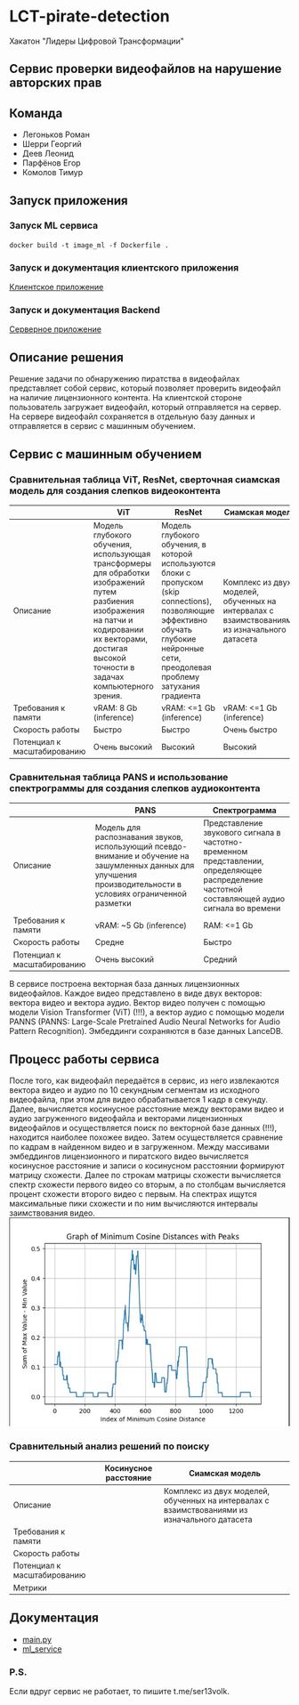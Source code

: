 # LCT-pirate-detection
Хакатон "Лидеры Цифровой Трансформации" 
## Сервис проверки видеофайлов на нарушение авторских прав
## Команда
- Легоньков Роман
- Шерри Георгий 
- Деев Леонид
- Парфёнов Егор
- Комолов Тимур
## Запуск приложения
### Запуск ML сервиса
```
docker build -t image_ml -f Dockerfile .
```
### Запуск и документация клиентского приложения
[Клиентское приложение](rutube/README.md)
### Запуск и документация Backend
[Серверное приложение](lct-backend/README.md)
## Описание решения
Решение задачи по обнаружению пиратства в видеофайлах представляет собой сервис, который позволяет проверить видеофайл
на наличие лицензионного контента. На клиентской стороне пользователь загружает видеофайл, который отправляется на сервер.
На сервере видеофайл сохраняется в отдельную базу данных и отправляется в сервис с машинным обучением.

## Сервис с машинным обучением

### Сравнительная таблица ViT, ResNet, сверточная сиамская модель для создания слепков видеоконтента
|   | ViT  | ResNet | Сиамская модель |
| ------------ | ------------ | ------------ | ------------ |
| Описание   | Модель глубокого обучения, использующая трансформеры для обработки изображений путем разбиения изображения на патчи и кодировании их векторами, достигая высокой точности в задачах компьютерного зрения.  | Модель глубокого обучения, в которой используются блоки с пропуском (skip connections), позволяющие эффективно обучать глубокие нейронные сети, преодолевая проблему затухания градиента | Комплекс из двух моделей, обученных на интервалах с взаимствованиями из изначального датасета |
| Требования к памяти  | vRAM: 8 Gb (inference) | vRAM: <=1 Gb (inference) | vRAM: <=1 Gb (inference) |
| Скорость работы  | Быстро | Быстро | Очень быстро |
| Потенциал к масштабированию  | Очень высокий | Высокий | Высокий |

### Сравнительная таблица PANS и использование спектрограммы для создания слепков аудиоконтента
|   | PANS | Спектрограмма |
| ------------ | ------------ | ------------ |
| Описание   | Модель для распознавания звуков, использующий псевдо-внимание и обучение на зашумленных данных для улучшения производительности в условиях ограниченной разметки  | Представление звукового сигнала в частотно-временном представлении, определяющее распределение частотной составляющей аудио сигнала во времени |
| Требования к памяти  | vRAM: ~5 Gb (inference) | RAM: <=1 Gb |
| Скорость работы  | Средне | Быстро |
| Потенциал к масштабированию  | Очень высокий | Средний |

В сервисе построена векторная база данных лицензионных видеофайлов. Каждое видео представлено в виде двух векторов: 
вектора видео и вектора аудио.
Вектор видео получен с помощью модели Vision Transformer (ViT) (!!!), а вектор аудио с помощью модели PANNS 
(PANNS: Large-Scale Pretrained Audio Neural Networks for Audio Pattern Recognition).
Эмбеддинги сохраняются в базе данных LanceDB. 


## Процесс работы сервиса
После того, как видеофайл передаётся в сервис, из него извлекаются вектора видео и аудио по 10 секундным сегментам из исходного видеофайла, при этом для видео обрабатывается 1 кадр в секунду. 
Далее, вычисляется косинусное расстояние между векторами видео и аудио загруженного видеофайла и векторами 
лицензионных видеофайлов и осуществляется поиск по векторной базе данных (!!!), находится наиболее похожее видео.
Затем осуществляется сравнение по кадрам в найденном видео и в загруженном. Между массивами эмбеддингов лицензионного и 
пиратского видео вычисляется косинусное расстояние и записи о косинусном расстоянии формируют матрицу схожести. Далее
по строкам матрицы схожести вычисляется спектр схожести первого видео со вторым, а по столбцам вычисляется процент схожести 
второго видео с первым. На спектрах ищутся максимальные пики схожести и по ним вычисляются интервалы заимствования видео.
![peaks](peaks.jpg)


### Сравнительный анализ решений по поиску
|   | Косинусное расстояние  | Сиамская модель |
| ------------ | ------------ | ------------ |
| Описание   |   | Комплекс из двух моделей, обученных на интервалах с взаимствованиями из изначального датасета |
| Требования к памяти  |   |   |
| Скорость работы  |   |   |
| Потенциал к масштабированию  |   |   |
| Метрики  |   |   |

## Документация
- [main.py](main_doc.md)
- [ml_service](ml_service_doc.md)



### P.S.
Если вдруг сервис не работает, то пишите t.me/ser13volk.
